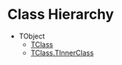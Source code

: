 # Class Hierarchy

   - TObject
      - [TClass](ok_parse_impl.TClass.md)
      - [TClass.TInnerClass](ok_parse_impl.TClass.TInnerClass.md)


